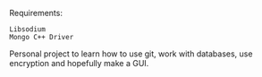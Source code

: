 Requirements:

    Libsodium
    Mongo C++ Driver

Personal project to learn how to use git, work with databases, use encryption and hopefully make a GUI.
